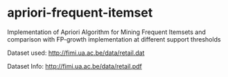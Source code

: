 # apriori-frequent-itemset
Implementation of Apriori Algorithm for Mining Frequent Itemsets and comparison with FP-growth implementation at different support thresholds

Dataset used: http://fimi.ua.ac.be/data/retail.dat

Dataset Info: http://fimi.ua.ac.be/data/retail.pdf


